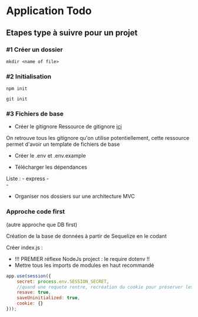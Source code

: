 # Application Todo

## Etapes type à suivre pour un projet

### #1 Créer un dossier 

```shell
mkdir <name of file>
```

### #2 Initialisation


```shell
npm init
```

```shell
git init
```

### #3 Fichiers de base

- Créer le gitignore
Ressource de gitignore [ici](https://github.com/github/gitignore)

On retrouve tous les gitignore qu'on utilise potentiellement, cette ressource permet d'avoir un template de fichiers de base

- Créer le .env et .env.example

- Télécharger les dépendances

Liste : 
    - express
    -   
    -

- Organiser nos dossiers sur une architecture MVC



### Approche code first 

(autre approche que DB first)

Création de la base de données à partir de Sequelize en le codant

Créer index.js :

- !!! PREMIER réflexe NodeJs project : le require dotenv !!
- Mettre tous les imports de modules en haut recommandé

```js
app.use(session({
    secret: process.env.SESSION_SECRET,
    //quand une requete rentre, recréation du cookie pour préserver les informations
    resave: true, 
    saveUninitialized: true,
    cookie: {}
}));
```



